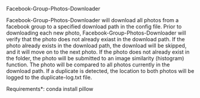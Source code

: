 Facebook-Group-Photos-Downloader

Facebook-Group-Photos-Downloader will download all photos from a facebook group to a specified download path in the
config file.
Prior to downloading each new photo, Facebook-Group-Photos-Downloader will verify that the photo does not already
exiast in the download path.
If the photo already exists in the download path, the download will be skipped, and it will move on to the next photo.
If the photo does not already exist in the folder, the photo will be submitted to an image similarity (histogram) function.
The photo will be compared to all photos currently in the download path.
If a duplicate is detected, the location to both photos will be logged to the duplicate-log.txt file.

Requirements*: conda install pillow